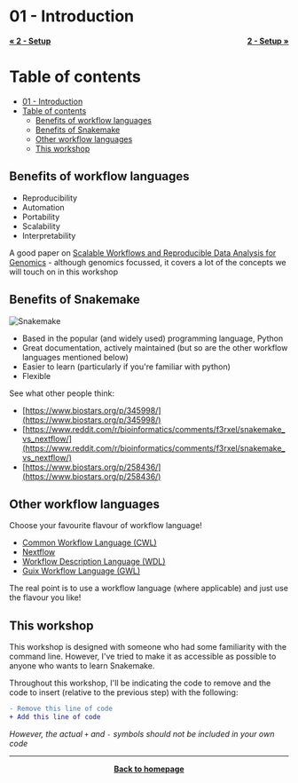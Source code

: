 # 01 - Introduction

<p style="text-align:left;">
  <b><a class="btn" href="https://nesi.github.io/snakemake_workshop/workshop_material/02_setup.html" style="background: var(--bs-green);font-weight:bold">&laquo; 2 - Setup</a></b> 
  <span style="float:right;">
    <b><a class="btn" href="https://nesi.github.io/snakemake_workshop/workshop_material/02_setup.html" style="background: var(--bs-green);font-weight:bold">2 - Setup &raquo;</a></b>
  </span>
</p>

# Table of contents

- [01 - Introduction](#01---introduction)
- [Table of contents](#table-of-contents)
  - [Benefits of workflow languages](#benefits-of-workflow-languages)
  - [Benefits of Snakemake](#benefits-of-snakemake)
  - [Other workflow languages](#other-workflow-languages)
  - [This workshop](#this-workshop)

## Benefits of workflow languages

- Reproducibility
- Automation
- Portability
- Scalability
- Interpretability

A good paper on [Scalable Workflows and Reproducible Data Analysis for Genomics](https://link.springer.com/protocol/10.1007/978-1-4939-9074-0_24) - although genomics focussed, it covers a lot of the concepts we will touch on in this workshop
  
## Benefits of Snakemake

![Snakemake](https://avatars2.githubusercontent.com/u/33450111?s=400&v=4 "Snakemake")

- Based in the popular (and widely used) programming language, Python
- Great documentation, actively maintained (but so are the other workflow languages mentioned below)
- Easier to learn (particularly if you're familiar with python)
- Flexible

See what other people think:

- [https://www.biostars.org/p/345998/](https://www.biostars.org/p/345998/)
- [https://www.reddit.com/r/bioinformatics/comments/f3rxel/snakemake_vs_nextflow/](https://www.reddit.com/r/bioinformatics/comments/f3rxel/snakemake_vs_nextflow/)
- [https://www.biostars.org/p/258436/](https://www.biostars.org/p/258436/)

## Other workflow languages

Choose your favourite flavour of workflow language!

- [Common Workflow Language (CWL)](https://www.commonwl.org/)
- [Nextflow](https://www.nextflow.io/)
- [Workflow Description Language (WDL)](https://openwdl.org/)
- [Guix Workflow Language (GWL)](https://workflows.guix.info/)

The real point is to use a workflow language (where applicable) and just use the flavour you like!

## This workshop

This workshop is designed with someone who had some familiarity with the command line. However, I've tried to make it as accessible as possible to anyone who wants to learn Snakemake.

Throughout this workshop, I'll be indicating the code to remove and the code to insert (relative to the previous step) with the following:

```diff
- Remove this line of code
+ Add this line of code
```

*However, the actual `+` and `-` symbols should not be included in your own code*

- - - 


<p align="center"><b><a class="btn" href="https://nesi.github.io/snakemake_workshop/" style="background: var(--bs-dark);font-weight:bold">Back to homepage</a></b></p>
